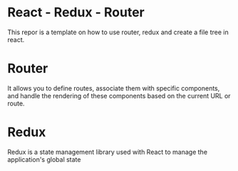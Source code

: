 # React - Redux - Router

This repor is a template on how to use router, redux and create a file tree in react.

# Router 

It allows you to define routes, associate them with specific components, and handle the rendering of these components based on the current URL or route.

# Redux

Redux is a state management library used with React to manage the application's global state